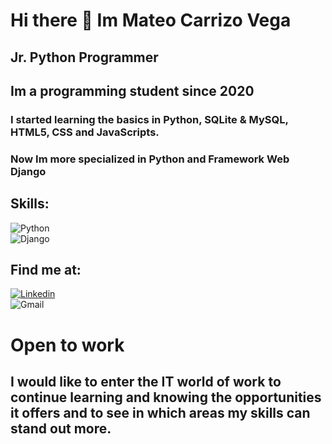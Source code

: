 # Hi there 👋 Im Mateo Carrizo Vega
## Jr. Python Programmer
## Im a programming student since 2020

### I started learning the basics in Python, SQLite & MySQL, HTML5, CSS and JavaScripts.
### Now Im more specialized in Python and Framework Web Django

## Skills:
![Python](https://img.shields.io/badge/Python-blue?style=for-the-badge&logo=python&logoColor=white&labelColor=black)</br>
![Django](https://img.shields.io/badge/Django-success?style=for-the-badge&logo=django&logoColor=white&labelColor=black)

## Find me at:
[![Linkedin](https://img.shields.io/badge/Linkedin-Mateo_Carrizo_Vega-blue?style=for-the-badge&logo=linkedin&logoColor=white&labelColor=black)](https://www.linkedin.com/in/mateocarrizovega/)</br>
![Gmail](https://img.shields.io/badge/Gmail-red?style=for-the-badge&logo=gmail&logoColor=white&labelColor=black)

# Open to work 
## I would like to enter the IT world of work to continue learning and knowing the opportunities it offers and to see in which areas my skills can stand out more.
